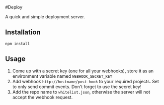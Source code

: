 #Deploy

A quick and simple deployment server.

## Installation

`npm install`

## Usage

1. Come up with a secret key (one for all your webhooks), store it as an
   environment variable named `WEBHOOK_SECRET_KEY`
2. Add webhook `http://hostname/post-hook` to your required projects.
   Set to only send commit events. Don't forget to use the secret key!
3. Add the repo name to `whitelist.json`, otherwise the server will not accept
   the webhook request.
